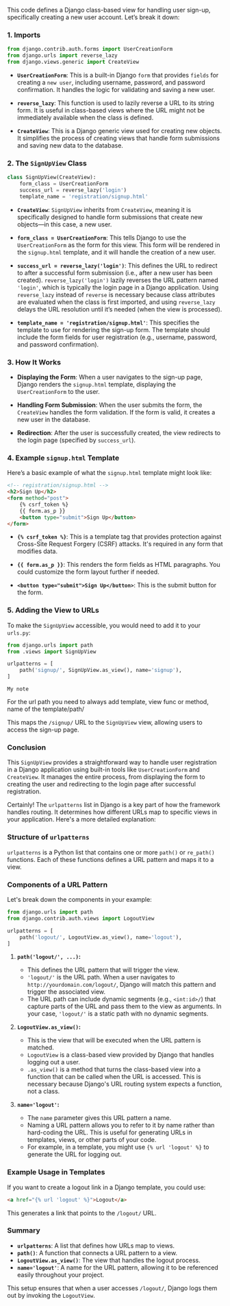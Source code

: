 This code defines a Django class-based view for handling user sign-up, specifically creating a new user account. Let’s break it down:

### 1. **Imports**

```python
from django.contrib.auth.forms import UserCreationForm
from django.urls import reverse_lazy
from django.views.generic import CreateView
```

- **`UserCreationForm`**: This is a built-in Django `form` that provides `fields` for creating a `new user`, including username, password, and password confirmation. It handles the logic for validating and saving a new user.
  
- **`reverse_lazy`**: This function is used to lazily reverse a URL to its string form. It is useful in class-based views where the URL might not be immediately available when the class is defined.

- **`CreateView`**: This is a Django generic view used for creating new objects. It simplifies the process of creating views that handle form submissions and saving new data to the database.

### 2. **The `SignUpView` Class**

```python
class SignUpView(CreateView):
    form_class = UserCreationForm
    success_url = reverse_lazy('login')
    template_name = 'registration/signup.html'
```

- **`CreateView`**: `SignUpView` inherits from `CreateView`, meaning it is specifically designed to handle form submissions that create new objects—in this case, a new user.

- **`form_class = UserCreationForm`**: This tells Django to use the `UserCreationForm` as the form for this view. This form will be rendered in the `signup.html` template, and it will handle the creation of a new user.

- **`success_url = reverse_lazy('login')`**: This defines the URL to redirect to after a successful form submission (i.e., after a new user has been created). `reverse_lazy('login')` lazily reverses the URL pattern named `'login'`, which is typically the login page in a Django application. Using `reverse_lazy` instead of `reverse` is necessary because class attributes are evaluated when the class is first imported, and using `reverse_lazy` delays the URL resolution until it’s needed (when the view is processed).

- **`template_name = 'registration/signup.html'`**: This specifies the template to use for rendering the sign-up form. The template should include the form fields for user registration (e.g., username, password, and password confirmation).

### 3. **How It Works**

- **Displaying the Form**: When a user navigates to the sign-up page, Django renders the `signup.html` template, displaying the `UserCreationForm` to the user.

- **Handling Form Submission**: When the user submits the form, the `CreateView` handles the form validation. If the form is valid, it creates a new user in the database.

- **Redirection**: After the user is successfully created, the view redirects to the login page (specified by `success_url`).

### 4. **Example `signup.html` Template**

Here’s a basic example of what the `signup.html` template might look like:

```html
<!-- registration/signup.html -->
<h2>Sign Up</h2>
<form method="post">
    {% csrf_token %}
    {{ form.as_p }}
    <button type="submit">Sign Up</button>
</form>
```

- **`{% csrf_token %}`**: This is a template tag that provides protection against Cross-Site Request Forgery (CSRF) attacks. It's required in any form that modifies data.
  
- **`{{ form.as_p }}`**: This renders the form fields as HTML paragraphs. You could customize the form layout further if needed.

- **`<button type="submit">Sign Up</button>`**: This is the submit button for the form.

### 5. **Adding the View to URLs**

To make the `SignUpView` accessible, you would need to add it to your `urls.py`:

```python
from django.urls import path
from .views import SignUpView

urlpatterns = [
    path('signup/', SignUpView.as_view(), name='signup'),
]
```
`My note `

For the url path you need to always add template, view func or method, name of the template/path/

This maps the `/signup/` URL to the `SignUpView` view, allowing users to access the sign-up page.

### **Conclusion**

This `SignUpView` provides a straightforward way to handle user registration in a Django application using built-in tools like `UserCreationForm` and `CreateView`. It manages the entire process, from displaying the form to creating the user and redirecting to the login page after successful registration.


Certainly! The `urlpatterns` list in Django is a key part of how the framework handles routing. It determines how different URLs map to specific views in your application. Here's a more detailed explanation:

### Structure of `urlpatterns`
`urlpatterns` is a Python list that contains one or more `path()` or `re_path()` functions. Each of these functions defines a URL pattern and maps it to a view.

### Components of a URL Pattern
Let's break down the components in your example:

```python
from django.urls import path
from django.contrib.auth.views import LogoutView

urlpatterns = [
    path('logout/', LogoutView.as_view(), name='logout'),
]
```

1. **`path('logout/', ...)`:** 
   - This defines the URL pattern that will trigger the view.
   - `'logout/'` is the URL path. When a user navigates to `http://yourdomain.com/logout/`, Django will match this pattern and trigger the associated view.
   - The URL path can include dynamic segments (e.g., `<int:id>/`) that capture parts of the URL and pass them to the view as arguments. In your case, `'logout/'` is a static path with no dynamic segments.

2. **`LogoutView.as_view()`:**
   - This is the view that will be executed when the URL pattern is matched.
   - `LogoutView` is a class-based view provided by Django that handles logging out a user.
   - `.as_view()` is a method that turns the class-based view into a function that can be called when the URL is accessed. This is necessary because Django's URL routing system expects a function, not a class.

3. **`name='logout'`:**
   - The `name` parameter gives this URL pattern a name.
   - Naming a URL pattern allows you to refer to it by name rather than hard-coding the URL. This is useful for generating URLs in templates, views, or other parts of your code.
   - For example, in a template, you might use `{% url 'logout' %}` to generate the URL for logging out.

### Example Usage in Templates
If you want to create a logout link in a Django template, you could use:

```html
<a href="{% url 'logout' %}">Logout</a>
```

This generates a link that points to the `/logout/` URL.

### Summary
- **`urlpatterns`**: A list that defines how URLs map to views.
- **`path()`**: A function that connects a URL pattern to a view.
- **`LogoutView.as_view()`**: The view that handles the logout process.
- **`name='logout'`**: A name for the URL pattern, allowing it to be referenced easily throughout your project.

This setup ensures that when a user accesses `/logout/`, Django logs them out by invoking the `LogoutView`.